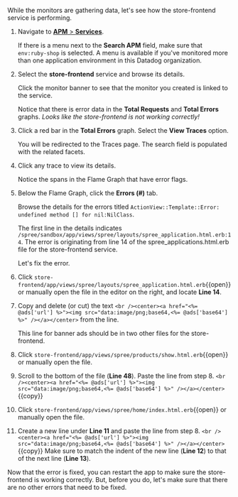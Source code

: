 While the monitors are gathering data, let's see how the store-frontend service is performing. 

1. Navigate to <a href="https://app.datadoghq.com/apm/services" target="_datadog">**APM** > **Services**</a>. <p> If there is a menu next to the **Search APM** field, make sure that `env:ruby-shop` is selected. A menu is available if you've monitored more than one application environment in this Datadog organization.

2. Select the **store-frontend** service and browse its details. <p> Click the monitor banner to see that the monitor you created is linked to the service. <p> Notice that there is error data in the **Total Requests** and **Total Errors** graphs. *Looks like the store-frontend is not working correctly!*

3. Click a red bar in the **Total Errors** graph. Select the **View Traces** option. <p> You will be redirected to the Traces page. The search field is populated with the related facets. 

4. Click any trace to view its details. <p> Notice the spans in the Flame Graph that have error flags.

5. Below the Flame Graph, click the **Errors (#)** tab. <p> Browse the details for the errors titled `ActionView::Template::Error: undefined method [] for nil:NilClass`. <p> The first line in the details indicates `/spree/sandbox/app/views/spree/layouts/spree_application.html.erb:14`. The error is originating from line 14 of the spree_applications.html.erb file for the store-frontend service. <p> Let's fix the error.

6. Click `store-frontend/app/views/spree/layouts/spree_application.html.erb`{{open}} or manually open the file in the editor on the right, and locate **Line 14**.

7. Copy and delete (or cut) the text `<br /><center><a href="<%= @ads['url'] %>"><img src="data:image/png;base64,<%= @ads['base64'] %>" /></a></center>` from the line. <p> This line for banner ads should be in two other files for the store-frontend.

8. Click `store-frontend/app/views/spree/products/show.html.erb`{{open}} or manually open the file. 

9. Scroll to the bottom of the file (**Line 48**). Paste the line from step 8. 
```<br /><center><a href="<%= @ads['url'] %>"><img src="data:image/png;base64,<%= @ads['base64'] %>" /></a></center>```{{copy}}

10. Click `store-frontend/app/views/spree/home/index.html.erb`{{open}} or manually open the file. 

11. Create a new line under **Line 11** and paste the line from step 8. 
```<br /><center><a href="<%= @ads['url'] %>"><img src="data:image/png;base64,<%= @ads['base64'] %>" /></a></center>```{{copy}} Make sure to match the indent of the new line (**Line 12**) to that of the next line (**Line 13**).

Now that the error is fixed, you can restart the app to make sure the store-frontend is working correctly. But, before you do, let's make sure that there are no other errors that need to be fixed.